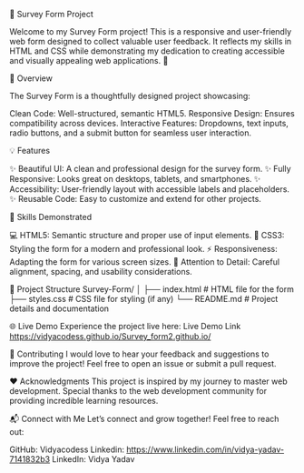 🌟 Survey Form Project


Welcome to my Survey Form project! This is a responsive and user-friendly web form designed to collect valuable user feedback. It reflects my skills in HTML and CSS while demonstrating my dedication to creating accessible and visually appealing web applications. 🚀

📝 Overview

The Survey Form is a thoughtfully designed project showcasing:

Clean Code: Well-structured, semantic HTML5.
Responsive Design: Ensures compatibility across devices.
Interactive Features: Dropdowns, text inputs, radio buttons, and a submit button for seamless user interaction.

💡 Features

✨ Beautiful UI: A clean and professional design for the survey form.
✨ Fully Responsive: Looks great on desktops, tablets, and smartphones.
✨ Accessibility: User-friendly layout with accessible labels and placeholders.
✨ Reusable Code: Easy to customize and extend for other projects.

🎯 Skills Demonstrated

💻 HTML5: Semantic structure and proper use of input elements.
🎨 CSS3: Styling the form for a modern and professional look.
⚡ Responsiveness: Adapting the form for various screen sizes.
🎯 Attention to Detail: Careful alignment, spacing, and usability considerations.


📂 Project Structure
Survey-Form/
│
├── index.html       # HTML file for the form
├── styles.css       # CSS file for styling (if any)
└── README.md        # Project details and documentation

🌐 Live Demo
Experience the project live here: Live Demo Link
https://vidyacodess.github.io/Survey_form2.github.io/

🤝 Contributing
I would love to hear your feedback and suggestions to improve the project! Feel free to open an issue or submit a pull request.

❤️ Acknowledgments
This project is inspired by my journey to master web development. Special thanks to the web development community for providing incredible learning resources.

📬 Connect with Me
Let’s connect and grow together! Feel free to reach out:

GitHub: Vidyacodess
Linkedin:
https://www.linkedin.com/in/vidya-yadav-7141832b3
LinkedIn: Vidya Yadav







